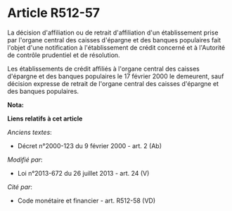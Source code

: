 # Article R512-57

La décision d'affiliation ou de retrait d'affiliation d'un établissement prise par l'organe central des caisses d'épargne et
des banques populaires fait l'objet d'une notification à l'établissement de crédit concerné et à l'Autorité de contrôle
prudentiel et de résolution. 

Les établissements de crédit affiliés à l'organe central des caisses d'épargne et des banques populaires le 17 février 2000
le demeurent, sauf décision expresse de retrait de l'organe central des caisses d'épargne et des banques populaires.

**Nota:**



**Liens relatifs à cet article**

_Anciens textes_:

  - Décret n°2000-123 du 9 février 2000 - art. 2 (Ab)

_Modifié par_:

  - Loi n°2013-672 du 26 juillet 2013 - art. 24 (V)

_Cité par_:

  - Code monétaire et financier - art. R512-58 (VD)
